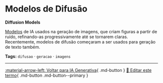# Modelos de Difusão

**Diffusion Models**

[Modelos](../conceitos-fundamentais/modelo.md) de IA usados na geração de imagens, que criam figuras a partir de ruído, refinando-as progressivamente até se tornarem claras. Recentemente, modelos de difusão começaram a ser usados para geração de texto também.


**Tags:** `difusao` · `geracao` · `imagens`

---

[:material-arrow-left: Voltar para IA Generativa](index.md){ .md-button }
[📝 Editar este termo](https://github.com/seu-usuario/glossario-ia/edit/main/glossario.yaml){ .md-button .md-button--primary }
